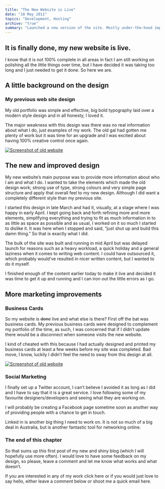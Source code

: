 ```yaml
---
title: "The New Website is Live"
date: "10 May 2011"
topics: "Development, Hosting"
archive: "true"
summary: "Launched a new version of the site. Mostly under-the-hood improvements, with a fresh coat of paint"
---
```


## It is finally done, my new website is live.

I know that it is not 100% complete in all areas in fact I am still working on polishing all the little things over time, but I have decided it was taking too long and I just needed to get it done. So here we are.

## A little background on the design

### My previous web site design

My old portfolio was simple and effective, big bold typography laid over a modern style design and in all honesty, I loved it.

The major weakness with this design was there was no real information about what I do, just examples of my work. The old gal had gotten me plenty of work but it was time for an upgrade and I was excited about having 100% creative control once again.

[![Screenshot of old website](/assets/2010/portfolio-thumb.jpg)](/assets/2010/portfolio.jpg)

## The new and improved design

My new website’s main purpose was to provide more information about who I am and what I do. I wanted to take the elements which made the old design work; strong use of type, strong colours and very simple page structure and apply that overall feel to my new design. Although I did want a completely different style than my previous site.

I started this design in late March and had it, visually, at a stage where I was happy in early April. I kept going back and forth refining more and more elements, simplifying everything and trying to fit as much information in to as little as space as possible and as usual, I worked on it so much I started to dislike it. It was here when I stopped and said, “just shut up and build this damn thing.” So that is exactly what I did.

The bulk of the site was built and running in mid April but was delayed launch for reasons such as a heavy workload, a quick holiday and a general laziness when it comes to writing web content. I could have outsourced it, which probably would’ve resulted in nicer written content, but I wanted to do it myself.

I finished enough of the content earlier today to make it live and decided it was time to get it up and running and I can iron out the little errors as I go.

## More marketing improvements

### Business Cards

So my website is ~~done~~ live and what else is there? First off the bat was business cards. My previous business cards were designed to complement my portfolio of the time, as such, I was concerned that if I didn’t update there would be a disconnect when someone visits the new website.

I kind of cheated with this because I had actually designed and printed my business cards at least a few weeks before my site was completed. Bad move, I know, luckily I didn’t feel the need to sway from this design at all.

[![Screenshot of old website](/assets/2011/business-card-thumb.jpg)](/assets/2011/business-card.jpg)

### Social Marketing

I finally set up a Twitter account, I can’t believe I avoided it as long as I did and I have to say that it is a great service. I love following some of my favourite designers/developers and seeing what they are working on.

I will probably be creating a Facebook page sometime soon as another way of providing people with a chance to get in touch.

Linked in is another big thing I need to work on. It is not so much of a big deal in Australia, but is another fantastic tool for networking online.

### The end of this chapter

So that sums up this first post of my new and shiny blog (which I will hopefully use more often). I would love to have some feedback on my design, so please, leave a comment and let me know what works and what doesn’t.

If you are interested in any of my work click here or if you would just love to say hello, either leave a comment below or shoot me a quick email here.